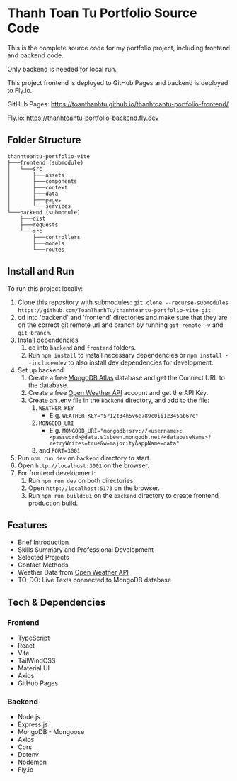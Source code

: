 # Thanh Toan Tu Portfolio Source Code

This is the complete source code for my portfolio project, including frontend and backend code.

Only backend is needed for local run.

This project frontend is deployed to GitHub Pages and backend is deployed to Fly.io.

GitHub Pages: https://toanthanhtu.github.io/thanhtoantu-portfolio-frontend/

Fly.io: https://thanhtoantu-portfolio-backend.fly.dev

## Folder Structure

```
thanhtoantu-portfolio-vite
├───frontend (submodule)
│   └───src
│       ├───assets
│       ├───components
│       ├───context
│       ├───data
│       ├───pages
│       └───services
└───backend (submodule)
    ├───dist
    ├───requests
    └───src
        ├───controllers
        ├───models
        └───routes
```

## Install and Run

To run this project locally:

1. Clone this repository with submodules: `git clone --recurse-submodules https://github.com/ToanThanhTu/thanhtoantu-portfolio-vite.git`.
1. cd into 'backend' and 'frontend' directories and make sure that they are on the correct git remote url and branch by running `git remote -v` and `git branch`.
1. Install dependencies
    1. cd into `backend` and `frontend` folders.
    1. Run `npm install` to install necessary dependencies or `npm install --include=dev` to also install dev dependencies for development.
1. Set up backend
    1. Create a free [MongoDB Atlas](https://www.mongodb.com/atlas) database and get the Connect URL to the database.
    1. Create a free [Open Weather API](https://openweathermap.org/api) account and get the API Key.
    1. Create an .env file in the `backend` directory, and add to the file:
        1. `WEATHER_KEY`  
            - E.g. `WEATHER_KEY="5r12t34h5v6e789c0ii12345ab67c"`
        1. `MONGODB_URI`
            - E.g. `MONGODB_URI="mongodb+srv://<username>:<password>@data.s1sbewn.mongodb.net/<databaseName>?retryWrites=true&w=majority&appName=data"`
        1. and `PORT=3001`
1. Run `npm run dev` on `backend` directory to start.
1. Open `http://localhost:3001` on the browser.
1. For frontend development:
    1. Run `npm run dev` on both directories.
    1. Open `http://localhost:5173` on the browser.
    1. Run `npm run build:ui` on the `backend` directory to create frontend production build. 

## Features

- Brief Introduction
- Skills Summary and Professional Development
- Selected Projects
- Contact Methods
- Weather Data from [Open Weather API](https://openweathermap.org/api)
- TO-DO: Live Texts connected to MongoDB database

## Tech & Dependencies

### Frontend

- TypeScript
- React
- Vite
- TailWindCSS
- Material UI
- Axios
- GitHub Pages

### Backend

- Node.js
- Express.js
- MongoDB - Mongoose
- Axios
- Cors
- Dotenv
- Nodemon
- Fly.io